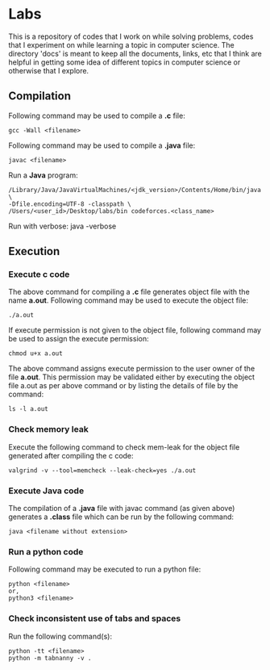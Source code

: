 # Labs
This is a repository of codes that I work on while solving problems, codes that
I experiment on while learning a topic in computer science. The directory 'docs'
is meant to keep all the documents, links, etc that I think are helpful in
getting some idea of different topics in computer science or otherwise that I
explore. 

## Compilation 
Following command may be used to compile a **.c** file:

    gcc -Wall <filename>

Following command may be used to compile a **.java** file:

    javac <filename>

Run a **Java** program:

    /Library/Java/JavaVirtualMachines/<jdk_version>/Contents/Home/bin/java \
    -Dfile.encoding=UTF-8 -classpath \
    /Users/<user_id>/Desktop/labs/bin codeforces.<class_name>

Run with verbose:
    java -verbose <path to class name>

## Execution 
### Execute c code 
The above command for compiling a **.c** file generates object file with the
name **a.out**. Following command may be used to execute the object file:

    ./a.out

If execute permission is not given to the object file, following command may be
used to assign the execute permission:

    chmod u+x a.out

The above command assigns execute permission to the user owner of the file
**a.out**. This permission may be validated either by executing the object file
a.out as per above command or by listing the details of file by the command:

    ls -l a.out

### Check memory leak 
Execute the following command to check mem-leak for the object file generated
after compiling the c code:

    valgrind -v --tool=memcheck --leak-check=yes ./a.out

### Execute Java code 
The compilation of a **.java** file with javac command (as
given above) generates a **.class** file which can be run by the following
command:

    java <filename without extension>

### Run a python code 
Following command may be executed to run a python file:

    python <filename>
    or,
    python3 <filename>

### Check inconsistent use of tabs and spaces
Run the following command(s):

    python -tt <filename>
    python -m tabnanny -v .

